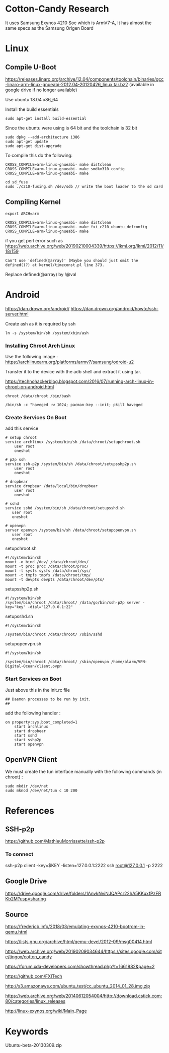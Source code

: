 # Cotton-Candy Research

It uses Samsung Exynos 4210 Soc which is ArmV7-A, It has almost the same specs as the Samsung Origen Board

# Linux


## Compile U-Boot

https://releases.linaro.org/archive/12.04/components/toolchain/binaries/gcc-linaro-arm-linux-gnueabi-2012.04-20120426_linux.tar.bz2 (available in google drive if no longer available)

Use ubuntu 18.04 x86_64

Install the build essentials

```
sudo apt-get install build-essential
```


Since the ubuntu were using is 64 bit and the toolchain is 32 bit

```
sudo dpkg --add-architecture i386
sudo apt-get update
sudo apt-get dist-upgrade
```


To compile this do the following:
```
CROSS_COMPILE=arm-linux-gnueabi- make distclean
CROSS_COMPILE=arm-linux-gnueabi- make smdkv310_config
CROSS_COMPILE=arm-linux-gnueabi- make

cd sd_fuse
sudo ./c210-fusing.sh /dev/sdb // write the boot loader to the sd card
```

## Compiling Kernel

```
export ARCH=arm

CROSS_COMPILE=arm-linux-gnueabi- make distclean
CROSS_COMPILE=arm-linux-gnueabi- make fxi_c210_ubuntu_defconfig
CROSS_COMPILE=arm-linux-gnueabi- make
```

if you get perl error such as https://web.archive.org/web/20190210004339/https://lkml.org/lkml/2012/11/18/159
```
Can't use 'defined(@array)' (Maybe you should just omit the defined()?) at kernel/timeconst.pl line 373.
```
Replace defined(@array) by !@val


# Android

https://dan.drown.org/android/
https://dan.drown.org/android/howto/ssh-server.html

Create ash as it is required by ssh
```
ln -s /system/bin/sh /system/xbin/ash
```

### Installing Chroot Arch Linux
Use the following image :
https://archlinuxarm.org/platforms/armv7/samsung/odroid-u2

Transfer it to the device with the adb shell 
and extract it using tar.

https://technohackerblog.blogspot.com/2016/07/running-arch-linux-in-chroot-on-android.html

```
chroot /data/chroot /bin/bash

/bin/sh -c "haveged -w 1024; pacman-key --init; pkill haveged
```

### Create Services On Boot

add this service 

```
# setup chroot
service archlinux /system/bin/sh /data/chroot/setupchroot.sh
    user root
    oneshot
    
# p2p ssh
service ssh-p2p /system/bin/sh /data/chroot/setupsshp2p.sh
    user root
    oneshot
    
# dropbear
service dropbear /data/local/bin/dropbear
    user root
    oneshot
    
# sshd 
service sshd /system/bin/sh /data/chroot/setupsshd.sh
   user root
   oneshot
   
# openvpn
server openvpn /system/bin/sh /data/chroot/setupopenvpn.sh
   user root
   oneshot
```

setupchroot.sh
```
#!/system/bin/sh
mount -o bind /dev/ /data/chroot/dev/
mount -t proc proc /data/chroot/proc/
mount -t sysfs sysfs /data/chroot/sys/
mount -t tmpfs tmpfs /data/chroot/tmp/
mount -t devpts devpts /data/chroot/dev/pts/
```

setupsshp2p.sh
```
#!/system/bin/sh
/system/bin/chroot /data/chroot/ /data/go/bin/ssh-p2p server -key="key" -dial="127.0.0.1:22"
```
setupsshd.sh
```
#!/system/bin/sh

/system/bin/chroot /data/chroot/ /sbin/sshd
```

setupopenvpn.sh
```
#!/system/bin/sh

/system/bin/chroot /data/chroot/ /sbin/openvpn /home/alarm/VPN-Digital-Ocean/client.ovpn
```

### Start Services on Boot

Just above this in the init.rc file 
```
## Daemon processes to be run by init.
##
```

add the following handler :

```
on property:sys.boot_completed=1
    start archlinux
    start dropbear
    start sshd
    start sshp2p
    start openvpn
```

## OpenVPN Client

We must create the tun interface manually with the following commands (in chroot) :


```
sudo mkdir /dev/net
sudo mknod /dev/net/tun c 10 200
```

# References

## SSH-p2p

https://github.com/MathieuMorrissette/ssh-p2p


### To connect
ssh-p2p client -key=$KEY -listen=127.0.0.1:2222
ssh root@127.0.0.1 -p 2222

## Google Drive
https://drive.google.com/drive/folders/1AnvkNviNJQAPcr22hA5KKuxfPzFRKb2M?usp=sharing

## Source
https://fredericb.info/2018/03/emulating-exynos-4210-bootrom-in-qemu.html

https://lists.gnu.org/archive/html/qemu-devel/2012-09/msg00414.html

https://web.archive.org/web/20190209034644/https://sites.google.com/site/tingox/cotton_candy

https://forum.xda-developers.com/showthread.php?t=1661882&page=2

https://github.com/FXITech

http://s3.amazonaws.com/ubuntu_test/cc_ubuntu_2014_01_28.img.zip

https://web.archive.org/web/20140612054004/http://download.cstick.com:80/categories/linux_releases

http://linux-exynos.org/wiki/Main_Page

# Keywords
Ubuntu-beta-20130309.zip
